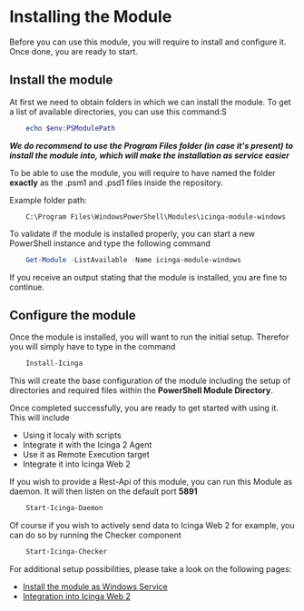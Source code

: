 Installing the Module
=====================================

Before you can use this module, you will require to install and configure it. Once done, you are ready to start.

Install the module
--------------

At first we need to obtain folders in which we can install the module. To get a list of available directories, you can use this command:S
```powershell
    echo $env:PSModulePath
```

***We do recommend to use the Program Files folder (in case it's present) to install the module into, which will make the installation as service easier***

To be able to use the module, you will require to have named the folder **exactly** as the .psm1 and .psd1 files inside the repository.

Example folder path:

```
    C:\Program Files\WindowsPowerShell\Modules\icinga-module-windows
```

To validate if the module is installed properly, you can start a new PowerShell instance and type the following command

```powershell
    Get-Module -ListAvailable -Name icinga-module-windows
``` 

If you receive an output stating that the module is installed, you are fine to continue.

Configure the module
--------------

Once the module is installed, you will want to run the initial setup. Therefor you will simply have to type in the command

```powershell
    Install-Icinga
```

This will create the base configuration of the module including the setup of directories and required files within the **PowerShell Module Directory**.

Once completed successfully, you are ready to get started with using it. This will include

* Using it localy with scripts
* Integrate it with the Icinga 2 Agent
* Use it as Remote Execution target
* Integrate it into Icinga Web 2

If you wish to provide a Rest-Api of this module, you can run this Module as daemon. It will then listen on the default port **5891**

```powershell
    Start-Icinga-Daemon
```

Of course if you wish to actively send data to Icinga Web 2 for example, you can do so by running the Checker component

```powershell
    Start-Icinga-Checker
```

For additional setup possibilities, please take a look on the following pages:

* [Install the module as Windows Service](10-InstallService.md)
* [Integration into Icinga Web 2](11-IcingaWeb2Integration.md)